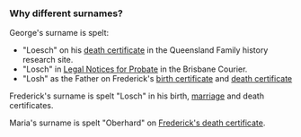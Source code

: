 ### Why different surnames?

George's surname is spelt: 

- "Loesch" on his [death certificate](https://www.familyhistory.bdm.qld.gov.au/details/0718aaf93314f6388649810c048fd926b17cac3e4b11fda74c1ce0c5322cd53d) in the Queensland Family history research site. 
- "Losch" in [Legal Notices for Probate](https://trove.nla.gov.au/newspaper/article/3485524?searchTerm=Losch) in the Brisbane Courier.
- "Losh" as the Father on Frederick's [birth certificate](https://www.familyhistory.bdm.qld.gov.au/details/16d71aba541a47aa1b372fcc28372277dfc9f3c5c57653b6771bf8cb1f5bc2ee) and [death certificate](https://www.familyhistory.bdm.qld.gov.au/details/a74652bc30b67106aaf915c14e83d434cd08820ad5c4ef7970f0870ca34a36ab)
 
Frederick's surname is spelt "Losch" in his birth, [marriage](https://www.familyhistory.bdm.qld.gov.au/details/e1060a5f445ec80e93839cfe10c1b42453ccf1ca41fa4969a42f9cd65e2fac25) and death certificates. 

Maria's surname is spelt "Oberhard" on [Frederick's death certificate](https://www.familyhistory.bdm.qld.gov.au/details/a74652bc30b67106aaf915c14e83d434cd08820ad5c4ef7970f0870ca34a36ab).
 
